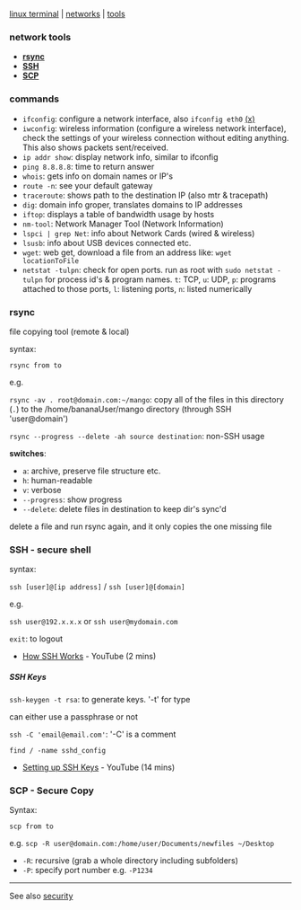 [linux terminal](terminal.md) | [networks](../networks/index.md) | [tools](../tools.md)

### network tools
- **[rsync](#rsync)**
- **[SSH](#ssh---secure-shell)**
- **[SCP](#scp)**

### commands
- `ifconfig`: configure a network interface, also `ifconfig eth0` [(x)](http://net-tools.sourceforge.net/man/ifconfig.8.html)
- `iwconfig`: wireless information (configure a wireless network interface), check the settings of your wireless connection without editing anything. This also shows packets sent/received.
- `ip addr show`: display network info, similar to ifconfig
- `ping 8.8.8.8`: time to return answer
- `whois`: gets info on domain names or IP's
- `route -n`: see your default gateway
- `traceroute`: shows path to the destination IP (also mtr & tracepath)
- `dig`: domain info groper, translates domains to IP addresses
- `iftop`: displays a table of bandwidth usage by hosts
- `nm-tool`: Network Manager Tool (Network Information)
- `lspci | grep Net`: info about Network Cards (wired & wireless)
- `lsusb`: info about USB devices connected etc.
- `wget`: web get, download a file from an address like: `wget locationToFile`
- `netstat -tulpn`: check for open ports. run as root with `sudo netstat -tulpn` for process id's & program names. `t`: TCP, `u`: UDP, `p`: programs attached to those ports, `l`: listening ports, `n`: listed numerically


### rsync
file copying tool (remote & local)

syntax:

`rsync from to`

e.g.

`rsync -av . root@domain.com:~/mango`: copy all of the files in this directory (`.`) to the /home/bananaUser/mango directory (through SSH 'user@domain')

`rsync --progress --delete -ah source destination`: non-SSH usage

**switches**:
- `a`: archive, preserve file structure etc.
- `h`: human-readable
- `v`: verbose
- `--progress`: show progress
- `--delete`: delete files in destination to keep dir's sync'd

delete a file and run rsync again, and it only copies the one missing file

### SSH - secure shell

syntax:

`ssh [user]@[ip address]` / `ssh [user]@[domain]`

e.g.

`ssh user@192.x.x.x` or `ssh user@mydomain.com`

`exit`: to logout

- [How SSH Works](https://www.youtube.com/watch?v=zlv9dI-9g1U) - YouTube (2 mins)

##### SSH Keys
`ssh-keygen -t rsa`: to generate keys. '-t' for type

can either use a passphrase or not

`ssh -C 'email@email.com'`: '-C' is a comment

`find / -name sshd_config`

- [Setting up SSH Keys](https://www.youtube.com/watch?v=-J9wUW5NhOQ) - YouTube (14 mins)

### SCP - Secure Copy
Syntax:

`scp from to`

e.g. `scp -R user@domain.com:/home/user/Documents/newfiles ~/Desktop`

- `-R`: recursive (grab a whole directory including subfolders)
- `-P`: specify port number e.g. `-P1234`

---

See also [security](security.md)
